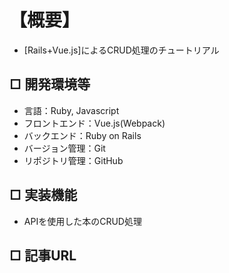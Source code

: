 # 【概要】
- [Rails+Vue.js]によるCRUD処理のチュートリアル

## □ 開発環境等
- 言語：Ruby, Javascript
- フロントエンド：Vue.js(Webpack)
- バックエンド：Ruby on Rails
- バージョン管理：Git
- リポジトリ管理：GitHub

## □ 実装機能
- APIを使用した本のCRUD処理

## □ 記事URL
